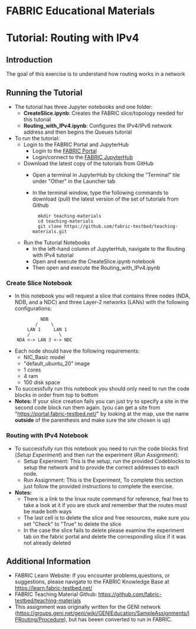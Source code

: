 # FABRIC Educational Materials
# Tutorial: Routing with IPv4
## Introduction
  The goal of this exercise is to understand how routing works in a network

## Running the Tutorial
- The tutorial has three Jupyter notebooks and one folder:
    - **CreateSlice.ipynb**: Creates the FABRIC slice/topology needed for this tutorial
    - **Routing_with_IPv4.ipynb**: Configures the IPv4/IPv6 network address and then begins the Queues tutorial
- To run the tutorial:
   - Login to the FABRIC Portal and JupyterHub
    	- Login to the [FABRIC Portal](https://portal.fabric-testbed.net/)
    	- Login/connect to the [FABRIC JupyterHub](https://learn.fabric-testbed.net/knowledge-base/creating-your-first-experiment-in-jupyter-hub/)
   - Download the latest copy of the tutorials from GitHub
    	- Open a terminal in JupyterHub by clicking the "Terminal" tile under "Other" in the Launcher tab
    	- In the terminal window, type the following commands to download (pull) the latest version of the set of tutorials from Github

        	    mkdir teaching-materials
        	    cd teaching-materials
        	    git clone https://github.com/fabric-testbed/teaching-materials.git

   - Run the Tutorial Notebooks
    	- In the left-hand column of JupyterHub, navigate to the Routing with IPv4 tutorial
    	- Open and execute the CreateSlice.ipynb notebook
        - Then open and execute the Routing_with_IPv4.ipynb

### Create Slice Notebook
- In this notebook you will request a slice that contains three nodes (NDA, NDB, and a NDC) and three Layer-2 networks (LANs) with the following configurations:
```
             NDB
           /     \
     	LAN 1     LAN 1
    	/         	\
  	NDA <-> LAN 3 <-> NDC
```
- Each node should have the following requirements:
	- NIC_Basic model
	- "default_ubuntu_20" image
	- 1 cores
	- 4 ram
	- 100 disk space
 - To successfully run this notebook you should only need to run the code blocks in order from top to bottom
 - **Notes:** If your slice creation fails you can just try to specify a site in the second code block run them again. (you can get a site from "https://portal.fabric-testbed.net/" by looking at the map, use the name **outside** of the parenthesis and make sure the site chosen is up)

### Routing with IPv4 Notebook
- To successfully run this notebook you need to run the code blocks first (*Setup Experiment*) and then run the experiment (*Run Assignment*):
	- Setup Experiment: This is the setup, run the provided Codeblocks to setup the network and to provide the correct addresses to each node.
    - Run Assignment: This is the Experiment, To complete this section just follow the provided instructions to complete the exercise.
- **Notes:**
    - There is a link to the linux route command for reference, feal free to take a look at it if you are stuck and remember that the routes must be made both ways
    - The last cell is to delete the slice and free resources, make sure you set "Check" to "True" to delete the slice
    - In the case the slice fails to delete please examine the experiment tab on the fabric portal and delete the corresponding slice if it was not already deleted

## Additional Information
- FABRIC Learn Website: If you encounter problems,questions, or suggestions, please navigate to the FABRIC Knowledge Base at https://learn.fabric-testbed.net/
- FABRIC Teaching Material Github: <https://github.com/fabric-testbed/teaching-materials>
- This assignment was originally written for the GENI network (<https://groups.geni.net/geni/wiki/GENIEducation/SampleAssignments/IPRouting/Procedure>), but has beeen converted to run in FABRIC.